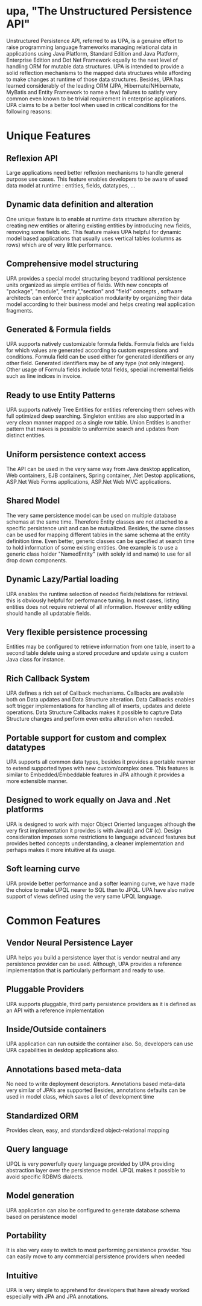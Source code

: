 # upa,  "The Unstructured Persistence API"


Unstructured Persistence API, referred to as UPA, is a genuine effort to raise programming language frameworks managing relational data in applications using Java Platform, Standard Edition and Java Platform, Enterprise Edition and Dot Net Framework equally to the next level of handling ORM for mutable data structures. UPA is intended to provide a solid reflection mechanisms to the mapped data structures while affording to make changes at runtime of those data structures. Besides, UPA has learned considerably of the leading ORM (JPA, Hibernate/NHibernate, MyBatis and Entity Framework to name a few) failures to satisfy very common even known to be trivial requirement in enterprise applications. UPA claims to be a better tool when used in critical conditions for the following reasons: 

# Unique Features

## Reflexion API
Large applications need better reflexion mechanisms to handle general purpose use cases. This feature enables developers to be aware of used data model at runtime : entities, fields, datatypes, ...
## Dynamic data definition and alteration
One unique feature is to enable at runtime data structure alteration by creating new entities or altering existing entities by introducing new fields, removing some fields etc. This feature makes UPA helpful for dynamic model based applications that usually uses vertical tables (columns as rows) which are of very little performance.
## Comprehensive model structuring
UPA provides a special model structuring beyond traditional persistence units organized as simple entities of fields. With new concepts of "package", "module", "entity","section" and "field" concepts , software architects can enforce their application modularity by organizing their data model according to their business model and helps creating real application fragments.
## Generated & Formula fields
UPA supports natively customizable formula fields. Formula fields are fields for which values are generated according to custom expressions and conditions. Formula field can be used either for generated identifiers or any other field. Generated identifiers may be of any type (not only integers). Other usage of Formula fields include total fields, special incremental fields such as line indices in invoice.
## Ready to use Entity Patterns
UPA supports natively Tree Entities for entities referencing them selves with full optimized deep searching. Singleton entities are also supported in a very clean manner mapped as a single row table. Union Entities is another pattern that makes is possible to uniformize search and updates from distinct entities.
## Uniform persistence context access
The API can be used in the very same way from Java desktop application, Web containers, EJB containers, Spring container, .Net Destop applications, ASP.Net Web Forms applications, ASP.Net Web MVC applications.
## Shared Model
The very same persistence model can be used on multiple database schemas at the same time. Therefore Entity classes are not attached to a specific persistence unit and can be mutualized. Besides, the same classes can be used for mapping different tables in the same schema at the entity definition time. Even better, generic classes can be specified at search time to hold information of some existing entities. One example is to use a generic class holder "NamedEntity" (with solely id and name) to use for all drop down components.
## Dynamic Lazy/Partial loading
UPA enables the runtime selection of needed fields/relations for retrieval. this is obviously helpful for performance tuning. In most cases, listing entities does not require retrieval of all information. However entity editing should handle all updatable fields.
## Very flexible persistence processing
Entities may be configured to retrieve information from one table, insert to a second table delete using a stored procedure and update using a custom Java class for instance.
## Rich Callback System
UPA defines a rich set of Callback mechanisms. Callbacks are available both on Data updates and Data Structure alteration. Data Callbacks enables soft trigger implementations for handling all of inserts, updates and delete operations. Data Structure Callbacks makes it possible to capture Data Structure changes and perform even extra alteration when needed.
## Portable support for custom and complex datatypes
UPA supports all common data types, besides it provides a portable manner to extend supported types with new custom/complex ones. This features is similar to Embedded/Embeddable features in JPA although it provides a more extensible manner.
## Designed to work equally on Java and .Net platforms
UPA is designed to work with major Object Oriented languages although the very first implementation it provides is with Java(c) and C# (c). Design consideration imposes some restrictions to language advanced features but provides betted concepts understanding, a cleaner implementation and perhaps makes it more intuitive at its usage.
## Soft learning curve
UPA provide better performance and a softer learning curve, we have made the choice to make UPQL nearer to SQL than to JPQL. UPA have also native support of views defined using the very same UPQL language. 


# Common Features
## Vendor Neural Persistence Layer
UPA helps you build a persistence layer that is vendor neutral and any persistence provider can be used. Although, UPA provides a reference implementation that is particularly performant and ready to use. 
## Pluggable Providers
UPA supports pluggable, third party persistence providers as it is defined as an API with a reference implementation
## Inside/Outside containers
UPA application can run outside the container also. So, developers can use UPA capabilities in desktop applications also.
## Annotations based meta-data
No need to write deployment descriptors. Annotations based meta-data very similar of JPA’s are supported Besides, annotations defaults can be used in model class, which saves a lot of development time
## Standardized ORM
Provides clean, easy, and standardized object-relational mapping
## Query language
UPQL is very powerfully query language provided by UPA providing abstraction layer over the persistence model. UPQL makes it possible to avoid specific RDBMS dialects.
## Model generation
UPA application can also be configured to generate database schema based on persistence model
## Portability
It is also very easy to switch to most performing persistence provider. You can easily move to any commercial persistence providers when needed
## Intuitive
UPA is very simple to apprehend for developers that have already worked especially with JPA and JPA annotations. 
